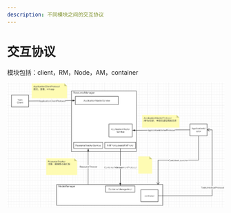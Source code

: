 ```yaml
---
description: 不同模块之间的交互协议
---
```


# 交互协议

模块包括：client，RM，Node，AM，container 

![](.gitbook/assets/image.png)


